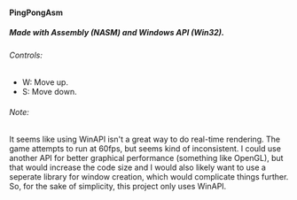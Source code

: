 #### PingPongAsm
##### Made with Assembly (NASM) and Windows API (Win32).

###### Controls:
- W: Move up.
- S: Move down.

###### Note:
It seems like using WinAPI isn't a great way to do real-time rendering.
The game attempts to run at 60fps, but seems kind of inconsistent. I could use
another API for better graphical performance (something like OpenGL), but that
would increase the code size and I would also likely want to use a seperate
library for window creation, which would complicate things further. So, for
the sake of simplicity, this project only uses WinAPI.
